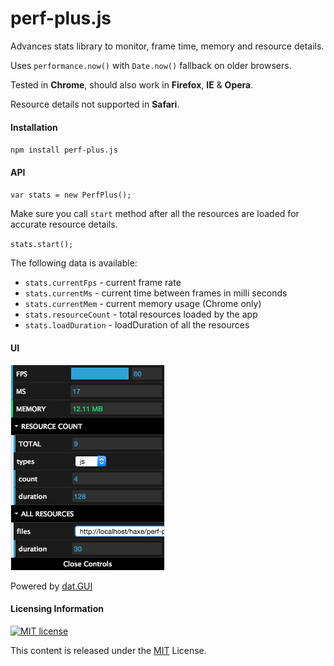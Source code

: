 # perf-plus.js
Advances stats library to monitor, frame time, memory and resource details.

Uses `performance.now()` with `Date.now()` fallback on older browsers.

Tested in **Chrome**, should also work in **Firefox**, **IE** & **Opera**.

Resource details not supported in **Safari**.

#### Installation

`npm install perf-plus.js`

#### API

`var stats = new PerfPlus();`

Make sure you call `start` method after all the resources are loaded for accurate resource details.

`stats.start();`

The following data is available:

- `stats.currentFps` - current frame rate
- `stats.currentMs` - current time between frames in milli seconds
- `stats.currentMem` - current memory usage (Chrome only)
- `stats.resourceCount` - total resources loaded by the app
- `stats.loadDuration` - loadDuration of all the resources

#### UI

<img alt="basic" src="https://raw.githubusercontent.com/adireddy/perf-plus/master/assets/ui.png"/>

Powered by [dat.GUI](https://github.com/dataarts/dat.gui)

#### Licensing Information

<a rel="license" href="http://opensource.org/licenses/MIT">
<img alt="MIT license" height="40" src="http://upload.wikimedia.org/wikipedia/commons/c/c3/License_icon-mit.svg" /></a>

This content is released under the [MIT](http://opensource.org/licenses/MIT) License.